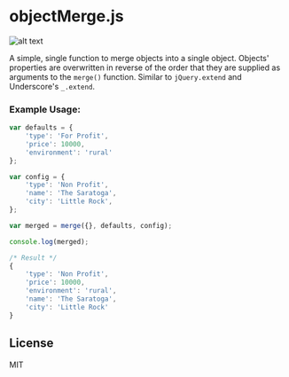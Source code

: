 # objectMerge.js

![alt text](http://s17.postimg.org/swamowddb/object_Merge.jpg "Object Merge Logo")

A simple, single function to merge objects into a single object. Objects' properties are overwritten in reverse of the order that they are supplied as arguments to the `merge()` function. Similar to `jQuery.extend` and Underscore's `_.extend`.

### Example Usage:

``` javascript
var defaults = {
	'type': 'For Profit',
	'price': 10000,
	'environment': 'rural'
};

var config = {
	'type': 'Non Profit',
	'name': 'The Saratoga',
	'city': 'Little Rock',
};

var merged = merge({}, defaults, config);

console.log(merged);

/* Result */
{
	'type': 'Non Profit',
	'price': 10000,
	'environment': 'rural',
	'name': 'The Saratoga',
	'city': 'Little Rock'
}
```

License
----

MIT